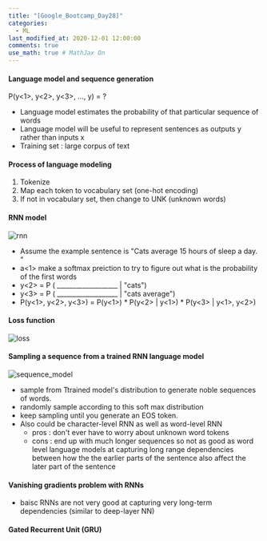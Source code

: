 ```yaml
---
title: "[Google_Bootcamp_Day28]"
categories: 
  - ML
last_modified_at: 2020-12-01 12:00:00
comments: true
use_math: true # MathJax On
---
```


#### Language model and sequence generation

P(y<1>, y<2>, y<3>, ..., y<Ty>) = ?
- Language model estimates the probability of that particular sequence of words
- Language model will be useful to represent sentences as outputs y rather than inputs x
- Training set : large corpus of text
  
#### Process of language modeling
1. Tokenize
2. Map each token to vocabulary set (one-hot encoding)
3. If not in vocabulary set, then change to UNK (unknown words)

#### RNN model

![rnn](https://user-images.githubusercontent.com/62474292/100941424-f20a4000-353c-11eb-9a60-75c591456a5f.png)
- Assume the example sentence is "Cats average 15 hours of sleep a day. <EOS>"
- a<1> make a softmax preiction to try to figure out what is the probability of the first words
- y<2> = P ( ___________________ | "cats")
- y<3> = P ( ___________________ | "cats average")
- P(y<1>, y<2>, y<3>) = P(y<1>) * P(y<2> | y<1>) * P(y<3> | y<1>, y<2>)
  
#### Loss function

![loss](https://user-images.githubusercontent.com/62474292/100941428-f33b6d00-353c-11eb-9552-6d37c2acff32.png)

#### Sampling a sequence from a trained RNN language model
![sequence_model](https://user-images.githubusercontent.com/62474292/100943404-84601300-3540-11eb-9b3d-de34cea7885e.png)

- sample from Ttrained model's distribution to generate noble sequences of words.
- randomly sample according to this soft max distribution
- keep sampling until you generate an EOS token.
- Also could be character-level RNN as well as word-level RNN
  - pros : don't ever have to worry about unknown word tokens
  - cons : end up with much longer sequences so not as good as word level language models at capturing long range dependencies between how the the earlier parts of the sentence also affect the later part of the sentence
  
#### Vanishing gradients problem with RNNs
- baisc RNNs are not very good at capturing very long-term dependencies (similar to deep-layer NN)

#### Gated Recurrent Unit (GRU)
